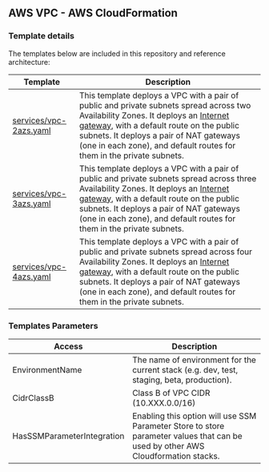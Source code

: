 ## AWS VPC - AWS CloudFormation
### Template details

The templates below are included in this repository and reference architecture:

| Template | Description |
| --- | --- | 
| [services/vpc-2azs.yaml](infrastructure/vpc.yaml) | This template deploys a VPC with a pair of public and private subnets spread across two Availability Zones. It deploys an [Internet gateway](http://docs.aws.amazon.com/AmazonVPC/latest/UserGuide/VPC_Internet_Gateway.html), with a default route on the public subnets. It deploys a pair of NAT gateways (one in each zone), and default routes for them in the private subnets. |
| [services/vpc-3azs.yaml](infrastructure/vpc.yaml) | This template deploys a VPC with a pair of public and private subnets spread across three Availability Zones. It deploys an [Internet gateway](http://docs.aws.amazon.com/AmazonVPC/latest/UserGuide/VPC_Internet_Gateway.html), with a default route on the public subnets. It deploys a pair of NAT gateways (one in each zone), and default routes for them in the private subnets. |
| [services/vpc-4azs.yaml](infrastructure/vpc.yaml) | This template deploys a VPC with a pair of public and private subnets spread across four Availability Zones. It deploys an [Internet gateway](http://docs.aws.amazon.com/AmazonVPC/latest/UserGuide/VPC_Internet_Gateway.html), with a default route on the public subnets. It deploys a pair of NAT gateways (one in each zone), and default routes for them in the private subnets. |

### Templates Parameters
| Access                   | Description                                                                                            |
| ------------------------ | ------------------------------------------------------------------------------------------------------ |
| EnvironmentName          | The name of environment for the current stack (e.g. dev, test, staging, beta, production).                                                         |
| CidrClassB          | Class B of VPC CIDR (10.XXX.0.0/16) |
| HasSSMParameterIntegration             | Enabling this option will use SSM Parameter Store to store parameter values that can be used by other AWS Cloudformation stacks.                                                     |